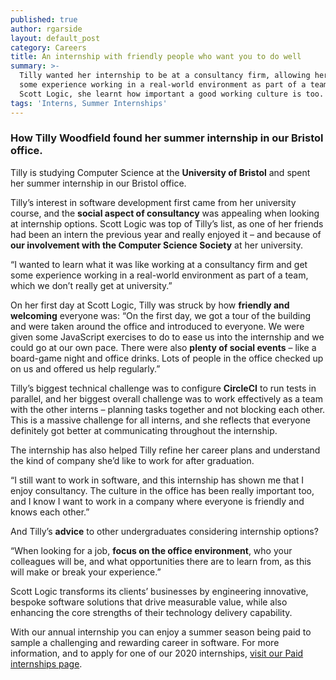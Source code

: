 ```yaml
---
published: true
author: rgarside
layout: default_post
category: Careers
title: An internship with friendly people who want you to do well
summary: >-
  Tilly wanted her internship to be at a consultancy firm, allowing her to get
  some experience working in a real-world environment as part of a team. From
  Scott Logic, she learnt how important a good working culture is too.
tags: 'Interns, Summer Internships'
---
```

### How Tilly Woodfield found her summer internship in our Bristol office.

Tilly is studying Computer Science at the **University of Bristol** and spent her summer internship in our Bristol office.

Tilly’s interest in software development first came from her university course, and the **social aspect of consultancy** was appealing when looking at internship options. Scott Logic was top of Tilly’s list, as one of her friends had been an intern the previous year and really enjoyed it – and because of **our involvement with the Computer Science Society** at her university.

“I wanted to learn what it was like working at a consultancy firm and get some experience working in a real-world environment as part of a team, which we don’t really get at university.”

On her first day at Scott Logic, Tilly was struck by how **friendly and welcoming** everyone was: “On the first day, we got a tour of the building and were taken around the office and introduced to everyone. We were given some JavaScript exercises to do to ease us into the internship and we could go at our own pace. There were also **plenty of social events** – like a board-game night and office drinks. Lots of people in the office checked up on us and offered us help regularly.”

Tilly’s biggest technical challenge was to configure **CircleCI** to run tests in parallel, and her biggest overall challenge was to work effectively as a team with the other interns – planning tasks together and not blocking each other. This is a massive challenge for all interns, and she reflects that everyone definitely got better at communicating throughout the internship.

The internship has also helped Tilly refine her career plans and understand the kind of company she’d like to work for after graduation.

“I still want to work in software, and this internship has shown me that I enjoy consultancy. The culture in the office has been really important too, and I know I want to work in a company where everyone is friendly and knows each other.”

And Tilly’s **advice** to other undergraduates considering internship options?

“When looking for a job, **focus on the office environment**, who your colleagues will be, and what opportunities there are to learn from, as this will make or break your experience.”

Scott Logic transforms its clients’ businesses by engineering innovative, bespoke software solutions that drive measurable value, while also enhancing the core strengths of their technology delivery capability. 

With our annual internship you can enjoy a summer season being paid to sample a challenging and rewarding career in software. For more information, and to apply for one of our 2020 internships, [visit our Paid internships page](https://www.scottlogic.com/careers/paid-interns/).
